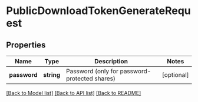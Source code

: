 # PublicDownloadTokenGenerateRequest

## Properties
Name | Type | Description | Notes
------------ | ------------- | ------------- | -------------
**password** | **string** | Password (only for password-protected shares) | [optional] 

[[Back to Model list]](../README.md#documentation-for-models) [[Back to API list]](../README.md#documentation-for-api-endpoints) [[Back to README]](../README.md)



